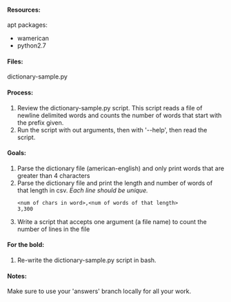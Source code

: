 #### Resources:
apt packages:
* wamerican
* python2.7

#### Files:
dictionary-sample.py

#### Process:
1. Review the dictionary-sample.py script. This script reads a file of newline delimited words and counts the number of words that start with the prefix given.
2. Run the script with out arguments, then with '--help', then read the script.

#### Goals:
1. Parse the dictionary file (american-english) and only print words that are greater than 4 characters
2. Parse the dictionary file and print the length and number of words of that length in csv. *Each line should be unique.*
	```
    <num of chars in word>,<num of words of that length>
   	3,300
    ```
3. Write a script that accepts one argument (a file name) to count the number of lines in the file

#### For the bold:
1. Re-write the dictionary-sample.py script in bash.

#### Notes:
Make sure to use your 'answers' branch locally for all your work.
